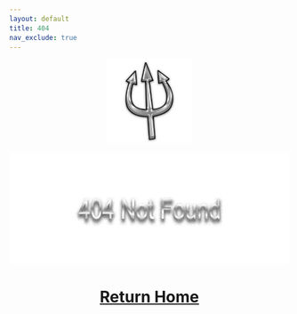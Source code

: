 ```yaml
---
layout: default
title: 404
nav_exclude: true
---
```


<p align="center">
  <img src="https://github.com/royalgraphx/DarwinKVM/blob/main/docs/assets/royalgraphx/DarwinKVMLogo.png?raw=true" width="30%" height="30%">
</p>

<p align="center">
  <img width="650" height="200" src="https://github.com/royalgraphx/DarwinKVM/blob/main/docs/assets/DarwinKVM/404.png?raw=true">
</p>

<h1 align="center"><a href="https://docs.darwinkvm.com/">Return Home</a></h1>
